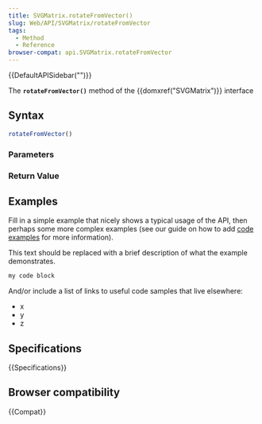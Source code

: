 ```yaml
---
title: SVGMatrix.rotateFromVector()
slug: Web/API/SVGMatrix/rotateFromVector
tags:
  - Method
  - Reference
browser-compat: api.SVGMatrix.rotateFromVector
---
```

{{DefaultAPISidebar("")}}

The **`rotateFromVector()`** method of the {{domxref("SVGMatrix")}} interface 

## Syntax

```js
rotateFromVector()
```

### Parameters



### Return Value



## Examples

Fill in a simple example that nicely shows a typical usage of the API, then perhaps some more complex examples (see our guide on how to add [code examples](/en-US/docs/MDN/Contribute/Structures/Code_examples) for more information).

This text should be replaced with a brief description of what the example demonstrates.

```js
my code block
```

And/or include a list of links to useful code samples that live elsewhere:

*   x
*   y
*   z

## Specifications

{{Specifications}}

## Browser compatibility

{{Compat}}

